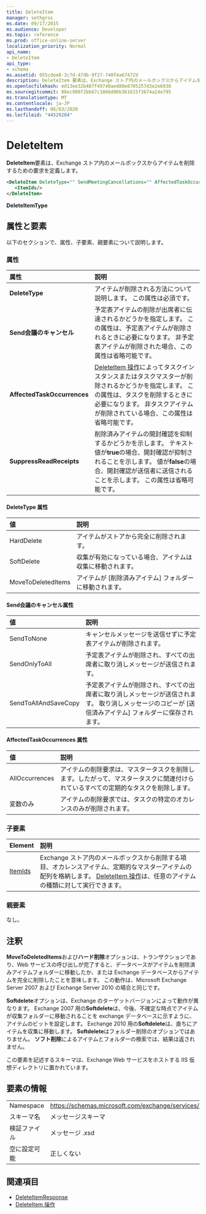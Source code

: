 ```yaml
---
title: DeleteItem
manager: sethgros
ms.date: 09/17/2015
ms.audience: Developer
ms.topic: reference
ms.prod: office-online-server
localization_priority: Normal
api_name:
- DeleteItem
api_type:
- schema
ms.assetid: 055cdee8-3c7d-47db-9f27-740f4a674729
description: DeleteItem 要素は、Exchange ストア内のメールボックスからアイテムを削除するための要求を定義します。
ms.openlocfilehash: ed13ee32b487f49740aed80e8705257d3e2e6938
ms.sourcegitcommit: 88ec988f2bb67c1866d06b361615f3674a24e795
ms.translationtype: MT
ms.contentlocale: ja-JP
ms.lasthandoff: 06/03/2020
ms.locfileid: "44529204"
---
```

# <a name="deleteitem"></a>DeleteItem

**DeleteItem**要素は、Exchange ストア内のメールボックスからアイテムを削除するための要求を定義します。 
  
```XML
<DeleteItem DeleteType="" SendMeetingCancellations="" AffectedTaskOccurrences="" SuppressReadReceipts="">
   <ItemIds/>
</DeleteItem>
```

 **DeleteItemType**
## <a name="attributes-and-elements"></a>属性と要素

以下のセクションで、属性、子要素、親要素について説明します。
  
### <a name="attributes"></a>属性

|**属性**|**説明**|
|:-----|:-----|
|**DeleteType** <br/> |アイテムが削除される方法について説明します。 この属性は必須です。  <br/> |
|**Send会議のキャンセル** <br/> |予定表アイテムの削除が出席者に伝達されるかどうかを指定します。 この属性は、予定表アイテムが削除されるときに必要になります。 非予定表アイテムが削除された場合、この属性は省略可能です。  <br/> |
|**AffectedTaskOccurrences** <br/> |[DeleteItem 操作](deleteitem-operation.md)によってタスクインスタンスまたはタスクマスターが削除されるかどうかを指定します。 この属性は、タスクを削除するときに必要になります。 非タスクアイテムが削除されている場合、この属性は省略可能です。  <br/> |
|**SuppressReadReceipts** <br/> |削除済みアイテムの開封確認を抑制するかどうかを示します。 テキスト値が**true**の場合、開封確認が抑制されることを示します。 値が**false**の場合、開封確認が送信者に送信されることを示します。 この属性は省略可能です。  <br/> |
   
#### <a name="deletetype-attribute"></a>DeleteType 属性

|**値**|**説明**|
|:-----|:-----|
|HardDelete  <br/> |アイテムがストアから完全に削除されます。  <br/> |
|SoftDelete  <br/> |収集が有効になっている場合、アイテムは収集に移動されます。  <br/> |
|MoveToDeletedItems  <br/> |アイテムが [削除済みアイテム] フォルダーに移動されます。  <br/> |
   
#### <a name="sendmeetingcancellations-attribute"></a>Send会議のキャンセル属性

|**値**|**説明**|
|:-----|:-----|
|SendToNone  <br/> |キャンセルメッセージを送信せずに予定表アイテムが削除されます。  <br/> |
|SendOnlyToAll  <br/> |予定表アイテムが削除され、すべての出席者に取り消しメッセージが送信されます。  <br/> |
|SendToAllAndSaveCopy  <br/> |予定表アイテムが削除され、すべての出席者に取り消しメッセージが送信されます。 取り消しメッセージのコピーが [送信済みアイテム] フォルダーに保存されます。  <br/> |
   
#### <a name="affectedtaskoccurrences-attribute"></a>AffectedTaskOccurrences 属性

|**値**|**説明**|
|:-----|:-----|
|AllOccurrences  <br/> |アイテムの削除要求は、マスタータスクを削除します。したがって、マスタータスクに関連付けられているすべての定期的なタスクを削除します。  <br/> |
|変数のみ  <br/> |アイテムの削除要求では、タスクの特定のオカレンスのみが削除されます。  <br/> |
   
### <a name="child-elements"></a>子要素

|**Element**|**説明**|
|:-----|:-----|
|[ItemIds](itemids.md) <br/> |Exchange ストア内のメールボックスから削除する項目、オカレンスアイテム、定期的なマスターアイテムの配列を格納します。 [DeleteItem 操作](deleteitem-operation.md)は、任意のアイテムの種類に対して実行できます。  <br/> |
   
### <a name="parent-elements"></a>親要素

なし。
  
## <a name="remarks"></a>注釈

**MoveToDeletedItems**および**ハード削除**オプションは、トランザクションであり、Web サービスの呼び出しが完了すると、データベースがアイテムを削除済みアイテムフォルダーに移動したか、または Exchange データベースからアイテムを完全に削除したことを意味します。 この動作は、Microsoft Exchange Server 2007 および Exchange Server 2010 の場合と同じです。 
  
**Softdelete**オプションは、Exchange のターゲットバージョンによって動作が異なります。 Exchange 2007 用の**Softdelete**は、今後、不確定な時点でアイテムが収集フォルダーに移動されることを exchange データベースに示すように、アイテムのビットを設定します。 Exchange 2010 用の**Softdelete**は、直ちにアイテムを収集に移動します。 **Softdelete**はフォルダー削除のオプションではありません。 **ソフト削除**によるアイテムとフォルダーの検索では、結果は返されません。 
  
この要素を記述するスキーマは、Exchange Web サービスをホストする IIS 仮想ディレクトリに置かれています。
  
## <a name="element-information"></a>要素の情報

|||
|:-----|:-----|
|Namespace  <br/> |https://schemas.microsoft.com/exchange/services/2006/messages  <br/> |
|スキーマ名  <br/> |メッセージスキーマ  <br/> |
|検証ファイル  <br/> |メッセージ .xsd  <br/> |
|空に設定可能  <br/> |正しくない  <br/> |
   
## <a name="see-also"></a>関連項目

- [DeleteItemResponse](deleteitemresponse.md)  
- [DeleteItem 操作](deleteitem-operation.md)

